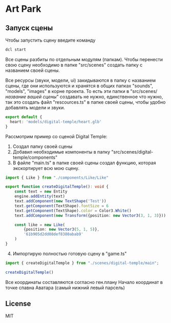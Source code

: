 # Art Park

## Запуск сцены

Чтобы запустить сцену введите команду

```sh
dcl start
```

Все сцены разбиты по отдельным модулям (папкам). Чтобы перенести свою сцену необходимо в папке "src/scenes" создать папку с названием своей сцены.

Все ресурсы (звуки, модели, ui) закидываются в папку с названием сцены, где они используются и хранятся в общих папках "sounds", "models", "images" в корне проекта. То есть эти папки в "src/scenes/*название вашей сцены*" создавать не нужно, единственное что нужно, так это создать файл "rescources.ts" в папке своей сцены, чтобы удобно добавлять модели и звуки.
```ts
export default {
  heart: 'models/digital-temple/heart.glb'
}
```

Рассмотрим пример со сценой Digital Temple:
1) Создал папку своей сцены
2) Добавил необходимые компоненты в папку "src/scenes/digital-temple/components"
3) В файле "main.ts" в папке своей сцены создал функцию, которая экскортирует всю мою сцену.
```ts
import { Like } from "./components/Like/Like"

export function createDigitalTemple(): void {
    const text = new Entity
    engine.addEntity(text)
    text.addComponent(new TextShape('Test'))
    text.getComponent(TextShape).fontSize = 6
    text.getComponent(TextShape).color = Color3.White()
    text.addComponent(new Transform({position: new Vector3(3, 1, 3)}))

    const like = new Like(
        {position: new Vector3(5, 1, 5)},
        '61b905d2dd08def8380abab9'
    )
}
```
4) Импортирую полностью готовую сцену в "game.ts"
```ts
import { createDigitalTemple } from "./scenes/digital-temple/main";

createDigitalTemple()
```

Все координаты составляются согласно ген.плану
Начало координат в точке спавна Аватара (самый нижний левый парсель)

## License
MIT
